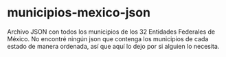 # municipios-mexico-json

Archivo JSON con todos los municipios de los 32 Entidades Federales de México. No encontré ningún json que contenga los municipios de cada estado de manera ordenada, así que aquí lo dejo por si alguien lo necesita.
